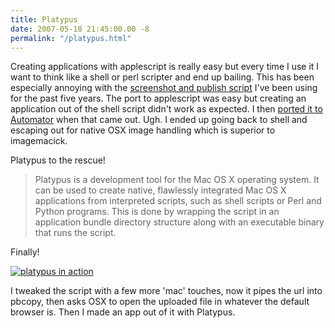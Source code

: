 ```yaml
---
title: Platypus
date: 2007-05-18 21:45:00.00 -8
permalink: "/platypus.html"
---
```

Creating applications with applescript is really easy but every time I use it I want to think like a shell or perl scripter and end up bailing. This has been especially annoying with the [screenshot and publish script](/?s=search&q=spy) I've been using for the past five years. The port to applescript was easy but creating an application out of the shell script didn't work as expected. I then [ported it to Automator](/sitting-in-a-room) when that came out. Ugh. I ended up going back to shell and escaping out for native OSX image handling which is superior to imagemacick.

Platypus to the rescue!

> Platypus is a development tool for the Mac OS X operating system. It can be used to create native, flawlessly integrated Mac OS X applications from interpreted scripts, such as shell scripts or Perl and Python programs. This is done by wrapping the script in an application bundle directory structure along with an executable binary that runs the script.

Finally!

[![platypus in action](/images/spy.05182007211622.thumb.png)](/images/spy.05182007211622.png)

I tweaked the script with a few more 'mac' touches, now it pipes the url into pbcopy, then asks OSX to open the uploaded file in whatever the default browser is. Then I made an app out of it with Platypus.